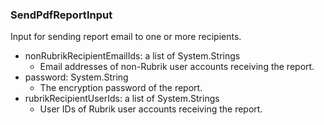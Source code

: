 ### SendPdfReportInput
Input for sending report email to one or more recipients.

- nonRubrikRecipientEmailIds: a list of System.Strings
  - Email addresses of non-Rubrik user accounts receiving the report.
- password: System.String
  - The encryption password of the report.
- rubrikRecipientUserIds: a list of System.Strings
  - User IDs of Rubrik user accounts receiving the report.
